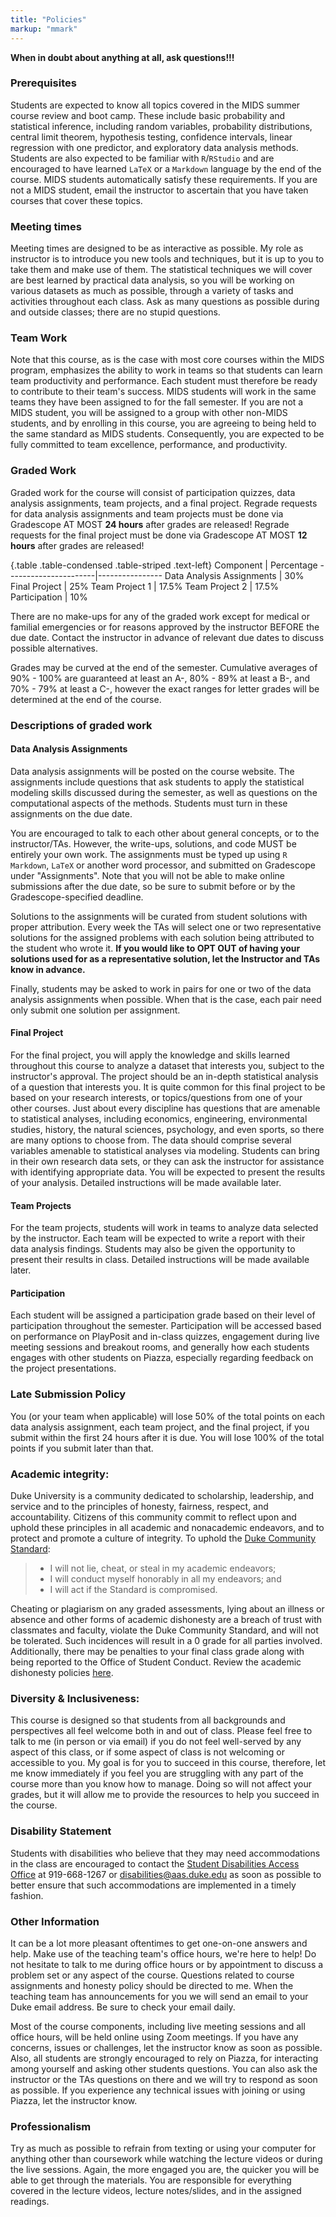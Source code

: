 ```yaml
---
title: "Policies"
markup: "mmark"
---
```


**When in doubt about anything at all, ask questions!!!**


### Prerequisites
Students are expected to know all topics covered in the MIDS summer course review and boot camp. These include basic probability and statistical inference, including random variables, probability distributions, central limit theorem, hypothesis testing, confidence intervals, linear regression with one predictor, and exploratory data analysis methods. Students are also expected to be familiar with `R`/`RStudio` and are encouraged to have learned `LaTeX` or a `Markdown` language by the end of the course. MIDS students automatically satisfy these requirements. If you are not a MIDS student, email the instructor to ascertain that you have taken courses that cover these topics.

### Meeting times
Meeting times are designed to be as interactive as possible. My role as instructor is to introduce you new tools and techniques, but it is up to you to take them and make use of them. The statistical techniques we will cover are best learned by practical data analysis, so you will be working on various datasets as much as possible, through a variety of tasks and activities throughout each class. Ask as many questions as possible during and outside classes; there are no stupid questions. 

### Team Work
Note that this course, as is the case with most core courses within the MIDS program, emphasizes the ability to work in teams so that students can learn team productivity and performance. Each student must therefore be ready to contribute to their team's success. MIDS students will work in the same teams they have been assigned to for the fall semester. If you are not a MIDS student, you will be assigned to a group with other non-MIDS students, and by enrolling in this course, you are agreeing to being held to the same standard as MIDS students. Consequently,  you are expected to be fully committed to team excellence, performance, and productivity.


### Graded Work
Graded work for the course will consist of participation quizzes, data analysis assignments, team projects, and a final project. Regrade requests for data analysis assignments and team projects must be done via Gradescope AT MOST **24 hours** after grades are released! Regrade requests for the final project must be done via Gradescope AT MOST **12 hours** after grades are released!

{.table .table-condensed .table-striped .text-left}
Component             | Percentage
----------------------|----------------
Data Analysis Assignments | 30%
Final Project | 25%
Team Project 1 | 17.5%
Team Project 2 | 17.5%
Participation | 10%

There are no make-ups for any of the graded work except for medical or familial emergencies or for reasons approved by the instructor BEFORE the due date. Contact the instructor in advance of relevant due dates to discuss possible alternatives.
	
Grades may be curved at the end of the semester. Cumulative averages of 90% - 100% are guaranteed at least an A-, 80% - 89% at least a B-, and 70% - 79% at least a C-, however the exact ranges for letter grades will be determined at the end of the course.


### Descriptions of graded work

#### Data Analysis Assignments
Data analysis assignments will be posted on the course website. The assignments include questions that ask students to apply the statistical modeling skills discussed during the semester, as well as questions on the computational aspects of the methods. Students must turn in these assignments on the due date. 

You are encouraged to talk to each other about general concepts, or to the instructor/TAs. However, the write-ups, solutions, and code MUST be entirely your own work. The assignments must be typed up using `R Markdown`, `LaTeX` or another word processor, and submitted on Gradescope under "Assignments". Note that you will not be able to make online submissions after the due date, so be sure to submit before or by the Gradescope-specified deadline.

Solutions to the assignments will be curated from student solutions with proper attribution. Every week the TAs will select one or two representative solutions for the assigned problems with each solution being attributed to the student who wrote it. **If you would like to OPT OUT of having your solutions used for as a representative solution, let the Instructor and TAs know in advance.**

Finally, students may be asked to work in pairs for one or two of the data analysis assignments when possible. When that is the case, each pair need only submit one solution per assignment.


#### Final Project
For the final project, you will apply the knowledge and skills learned throughout this course to analyze a dataset that interests you, subject to the instructor's approval. The project should be an in-depth statistical analysis of a question that interests you. It is quite common for this final project to be based on your research interests, or topics/questions from one of your other courses. Just about every discipline has questions that are amenable to statistical analyses, including economics, engineering, environmental studies, history, the natural sciences, psychology, and even sports, so there are many options to choose from. The data should comprise several variables amenable to statistical analyses via modeling. Students can bring in their own research data sets, or they can ask the instructor for assistance with identifying appropriate data. You will be expected to present the results of your analysis. Detailed instructions will be made available later.

#### Team Projects
For the team projects, students will work in teams to analyze data selected by the instructor. Each team will be expected to write a report with their data analysis findings. Students may also be given the opportunity to present their results in class. Detailed instructions will be made available later.

#### Participation
Each student will be assigned a participation grade based on their level of participation throughout the semester. Participation will be accessed based on performance on  PlayPosit and in-class quizzes, engagement during live meeting sessions and breakout rooms, and generally how each students engages with other students on Piazza, especially regarding feedback on the project presentations.


### Late Submission Policy
You (or your team when applicable) will lose 50% of the total points on each data analysis assignment, each team project, and the final project, if you submit within the first 24 hours after it is due. You will lose 100% of the total points if you submit later than that.


### Academic integrity:
Duke University is a community dedicated to scholarship, leadership, and service and to the principles of honesty, fairness, respect, and accountability. Citizens of this community commit to reflect upon and uphold these principles in all academic and nonacademic endeavors, and to protect and promote a culture of integrity. To uphold the [Duke Community Standard](https://studentaffairs.duke.edu/conduct/about-us/duke-community-standard):

> - I will not lie, cheat, or steal in my academic endeavors;
> - I will conduct myself honorably in all my endeavors; and
> - I will act if the Standard is compromised.

Cheating or plagiarism on any graded assessments, lying about an illness or absence and other forms of academic dishonesty are a breach of trust with classmates and faculty, violate the Duke Community Standard, and will not be tolerated. Such incidences will result in a 0 grade for all parties involved. Additionally, there may be penalties to your final class grade along with being reported to the Office of Student Conduct. Review the academic dishonesty policies [here](https://studentaffairs.duke.edu/conduct/z-policies/academic-dishonesty).


### Diversity & Inclusiveness:
This course is designed so that students from all backgrounds and perspectives all feel welcome both in and out of class. Please feel free to talk to me (in person or via email) if you do not feel well-served by any aspect of this class, or if some aspect of class is not welcoming or accessible to you. My goal is for you to succeed in this course, therefore, let me know immediately if you feel you are struggling with any part of the course more than you know how to manage. Doing so will not affect your grades, but it will allow me to provide the resources to help you succeed in the course.


### Disability Statement
Students with disabilities who believe that they may need accommodations in the class are encouraged to contact the <a href="https://access.duke.edu/students/staff.php">Student Disabilities Access Office</a> at 919-668-1267 or <a href="mailto:disabilities@aas.duke.edu">disabilities@aas.duke.edu</a> as soon as possible to better ensure that such accommodations are implemented in a timely fashion.


### Other Information
It can be a lot more pleasant oftentimes to get one-on-one answers and help. Make use of the teaching team's office hours, we're here to help! Do not hesitate to talk to me during office hours or by appointment to discuss a problem set or any aspect of the course.  Questions related to course assignments and honesty policy should be directed to me. When the teaching team has announcements for you we will send an email to your Duke email address. Be sure to check your email daily.

Most of the course components, including live meeting sessions and all office hours, will be held online using Zoom meetings. If you have any concerns, issues or challenges, let the instructor know as soon as possible. Also, all students are strongly encouraged to rely on Piazza, for interacting among yourself and asking other students questions. You can also ask the instructor or the TAs questions on there and we will try to respond as soon as possible.  If you experience any technical issues with joining or using Piazza, let the instructor know.


### Professionalism
Try as much as possible to refrain from texting or using your computer for anything other than coursework while watching the lecture videos or during the live sessions. Again, the more engaged you are, the quicker you will be able to get through the materials. You are responsible for everything covered in the lecture videos, lecture notes/slides, and in the assigned readings.

